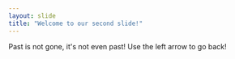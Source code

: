 ```yaml
---
layout: slide
title: "Welcome to our second slide!"
---
```

Past is not gone, it's not even past!
Use the left arrow to go back!
